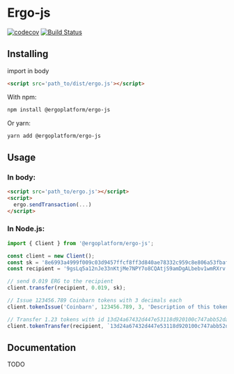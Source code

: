 # Ergo-js

[![codecov](https://codecov.io/gh/catena2w/ergo-js2/branch/master/graph/badge.svg)](https://codecov.io/gh/catena2w/ergo-js2)
[![Build Status](https://travis-ci.org/catena2w/ergo-js2.svg?branch=master)](https://travis-ci.org/catena2w/ergo-js2)


## Installing

import in body

```html
<script src='path_to/dist/ergo.js'></script> 
```

With npm:

```sh
npm install @ergoplatform/ergo-js
```

Or yarn:
```sh
yarn add @ergoplatform/ergo-js
```

## Usage

### In body:

```html
<script src='path_to/ergo.js'></script>
<script>
  ergo.sendTransaction(...)
</script> 
```

### In Node.js:

```javascript
import { Client } from '@ergoplatform/ergo-js';

const client = new Client();
const sk = '8e6993a4999f009c03d9457ffcf8ff3d840ae78332c959c8e806a53fbafbbe';
const recipient = '9gsLq5a12nJe33nKtjMe7NPY7o8CQAtjS9amDgALbebv1wmRXrv';

// send 0.019 ERG to the recipient
client.transfer(recipient, 0.019, sk);

// Issue 123456.789 Coinbarn tokens with 3 decimals each
client.tokenIssue('Coinbarn', 123456.789, 3, 'Description of this token', sk)

// Transfer 1.23 tokens with id 13d24a67432d447e53118d920100c747abb52da8da646bc193f03b47b64a8ac5 to the recipient
client.tokenTransfer(recipient, `13d24a67432d447e53118d920100c747abb52da8da646bc193f03b47b64a8ac5`, 1.23, sk)
```

## Documentation

TODO
